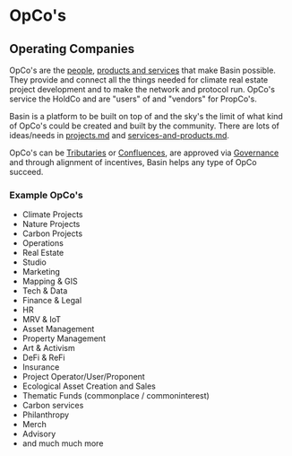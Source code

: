 # OpCo's

## Operating Companies

OpCo's are the [people](../../strategy/people.md), [products and services](../../revenue-models/) that make Basin possible.  They provide and connect all the things needed for climate real estate project development and to make the network and protocol run.  OpCo's service the HoldCo and are "users" of and "vendors" for PropCo's. &#x20;

Basin is a platform to be built on top of and the sky's the limit of what kind of OpCo's could be created and built by the community.  There are lots of ideas/needs in [projects.md](../../strategy/projects.md "mention") and [services-and-products.md](../../revenue-models/services-and-products.md "mention").&#x20;

OpCo's can be [Tributaries](../../../what/usdbasin-refi-mechanism/tributaries-and-confluences/tributaries.md) or [Confluences](../../../what/usdbasin-refi-mechanism/tributaries-and-confluences/confluences.md), are approved via [Governance](../../../what/governance/) and through alignment of incentives, Basin helps any type of OpCo succeed.&#x20;

### Example OpCo's

* Climate Projects
* Nature Projects
* Carbon Projects
* Operations
* Real Estate&#x20;
* Studio&#x20;
* Marketing&#x20;
* Mapping & GIS&#x20;
* Tech & Data&#x20;
* Finance & Legal&#x20;
* HR&#x20;
* MRV & IoT&#x20;
* Asset Management&#x20;
* Property Management&#x20;
* Art & Activism&#x20;
* DeFi & ReFi&#x20;
* Insurance&#x20;
* Project Operator/User/Proponent
* Ecological Asset Creation and Sales&#x20;
* Thematic Funds (commonplace / commoninterest)&#x20;
* Carbon services&#x20;
* Philanthropy&#x20;
* Merch&#x20;
* Advisory
* and much much more
